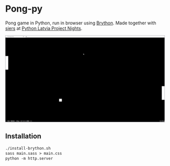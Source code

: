 # Pong-py

Pong game in Python, run in browser using
[Brython](http://www.brython.info/index.html). Made together with
[siers](https://github.com/siers) at
[Python Latvia Project Nights](http://python.lv/).

!["Screenshot"](pong.png "Screenshot")

## Installation

~~~
./install-brython.sh
sass main.sass > main.css
python -m http.server
~~~
